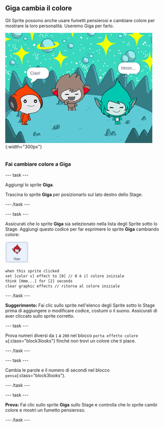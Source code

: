 ## Giga cambia il colore

<div style="display: flex; flex-wrap: wrap">
<div style="flex-basis: 200px; flex-grow: 1; margin-right: 15px;">
Gli Sprite possono anche usare fumetti pensierosi e cambiare colore per mostrare la loro personalità. Useremo Giga per farlo.
</div>
<div>

![Lo sprite Giga pensa: "Hmm...".](images/giga-step2.png){:width="300px"}

</div>
</div>

### Fai cambiare colore a Giga

--- task ---

Aggiungi lo sprite **Giga**.

Trascina lo sprite **Giga** per posizionarlo sul lato destro dello Stage.

--- /task ---

--- task ---

Assicurati che lo sprite **Giga** sia selezionato nella lista degli Sprite sotto lo Stage. Aggiungi questo codice per far esprimere lo sprite **Giga** cambiando colore:

![Lo sprite Giga.](images/giga-sprite.png)

```blocks3
when this sprite clicked
set [color v] effect to [0] // 0 è il colore iniziale
think [Hmm...] for [2] seconds 
clear graphic effects // ritorna al colore iniziale
```

--- /task ---

**Suggerimento:** Fai clic sullo sprite nell'elenco degli Sprite sotto lo Stage prima di aggiungere o modificare codice, costumi o il suono. Assicurati di aver cliccato sullo sprite corretto.

--- task ---

Prova numeri diversi da `1` a `200` nel blocco `porta effetto colore a`{:class="block3looks"} finché non trovi un colore che ti piace.

--- /task ---

--- task ---

Cambia le parole e il numero di secondi nel blocco `pensa`{:class="block3looks"}.

--- /task ---

--- task ---

**Prova:** Fai clic sullo sprite **Giga** sullo Stage e controlla che lo sprite cambi colore e mostri un fumetto pensieroso.

--- /task ---

